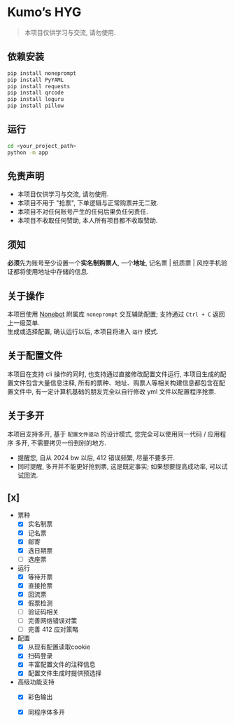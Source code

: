 

# Kumo’s HYG 

> 本项目仅供学习与交流, 请勿使用.

## 依赖安装

```bash
pip install noneprompt
pip install PyYAML
pip install requests
pip install qrcode
pip install loguru
pip install pillow
```

## 运行

```bash
cd <your_project_path>
python -m app
```

## 免责声明
- 本项目仅供学习与交流, 请勿使用.
- 本项目不用于 "抢票", 下单逻辑与正常购票并无二致.
- 本项目不对任何账号产生的任何后果负任何责任.
- 本项目不收取任何赞助, 本人所有项目都不收取赞助.

## 须知
**必须**先为账号至少设置一个**实名制购票人**, 一个**地址**, 记名票 | 纸质票 | 风控手机验证都将使用地址中存储的信息.


## 关于操作
本项目使用 [Nonebot](https://nonebot.dev/) 附属库 `noneprompt` 交互辅助配置; 支持通过 `Ctrl + C` 返回上一级菜单.  
生成或选择配置, 确认运行以后, 本项目将进入 `运行` 模式.  

## 关于配置文件
本项目在支持 cli 操作的同时, 也支持通过直接修改配置文件运行, 本项目生成的配置文件包含大量信息注释, 所有的票种、地址、购票人等相关构建信息都包含在配置文件中, 有一定计算机基础的朋友完全以自行修改 yml 文件以配置程序抢票.  


## 关于多开
本项目支持多开, 基于 `配置文件驱动` 的设计模式, 您完全可以使用同一代码 / 应用程序 多开, 不需要拷贝一份到别的地方.  

- 提醒您, 自从 2024 bw 以后, 412 错误频繁, 尽量不要多开.  
- 同时提醒, 多开并不能更好抢到票, 这是既定事实; 如果想要提高成功率, 可以试试回流.  

## [x]
- 票种
    - [x] 实名制票
    - [x] 记名票
    - [x] 邮寄
    - [x] 选日期票
    - [ ] 选座票

- 运行
  - [x] 等待开票
  - [x] 直接抢票
  - [x] 回流票
  - [x] 假票检测
  - [ ] 验证码相关
  - [ ] 完善网络错误对策
  - [ ] 完善 412 应对策略

- 配置
  - [x] 从现有配置读取cookie
  - [x] 扫码登录
  - [x] 丰富配置文件的注释信息
  - [x] 配置文件生成时提供预选择

- 高级功能支持
  - [x] 彩色输出
  - [x] 同程序体多开






